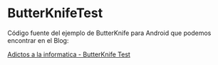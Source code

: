 # ButterKnifeTest

Código fuente del ejemplo de ButterKnife para Android que podemos encontrar en el Blog:

[Adictos a la informatica - ButterKnife Test](http://adictosalainformatica.com/blog/?p=1139)
